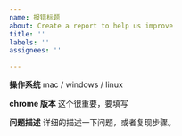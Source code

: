 ```yaml
---
name: 报错标题
about: Create a report to help us improve
title: ''
labels: ''
assignees: ''

---
```


**操作系统**
mac / windows / linux

**chrome 版本**
这个很重要，要填写

**问题描述**
详细的描述一下问题，或者复现步骤。
